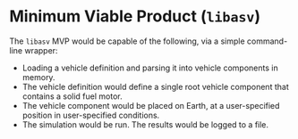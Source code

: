
# Minimum Viable Product (`libasv`)

The `libasv` MVP would be capable of the following, via a simple command-line wrapper:

* Loading a vehicle definition and parsing it into vehicle components in memory.
* The vehicle definition would define a single root vehicle component that contains a solid fuel motor.
* The vehicle component would be placed on Earth, at a user-specified position in user-specified conditions.
* The simulation would be run. The results would be logged to a file.
